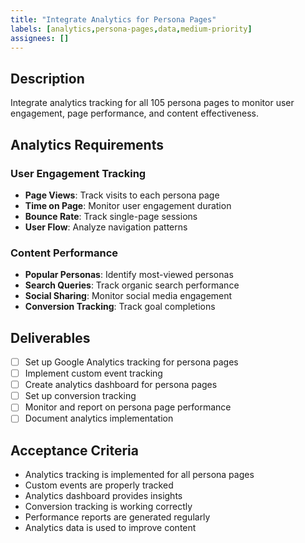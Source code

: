 ```yaml
---
title: "Integrate Analytics for Persona Pages"
labels: [analytics,persona-pages,data,medium-priority]
assignees: []
---
```



## Description
Integrate analytics tracking for all 105 persona pages to monitor user engagement, page performance, and content effectiveness.

## Analytics Requirements

### User Engagement Tracking
- **Page Views**: Track visits to each persona page
- **Time on Page**: Monitor user engagement duration
- **Bounce Rate**: Track single-page sessions
- **User Flow**: Analyze navigation patterns

### Content Performance
- **Popular Personas**: Identify most-viewed personas
- **Search Queries**: Track organic search performance
- **Social Sharing**: Monitor social media engagement
- **Conversion Tracking**: Track goal completions

## Deliverables
- [ ] Set up Google Analytics tracking for persona pages
- [ ] Implement custom event tracking
- [ ] Create analytics dashboard for persona pages
- [ ] Set up conversion tracking
- [ ] Monitor and report on persona page performance
- [ ] Document analytics implementation

## Acceptance Criteria
- Analytics tracking is implemented for all persona pages
- Custom events are properly tracked
- Analytics dashboard provides insights
- Conversion tracking is working correctly
- Performance reports are generated regularly
- Analytics data is used to improve content

